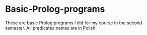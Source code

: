 # Basic-Prolog-programs
These are basic Prolog programs I did for my course in the second semester. All predicates names are in Polish.
